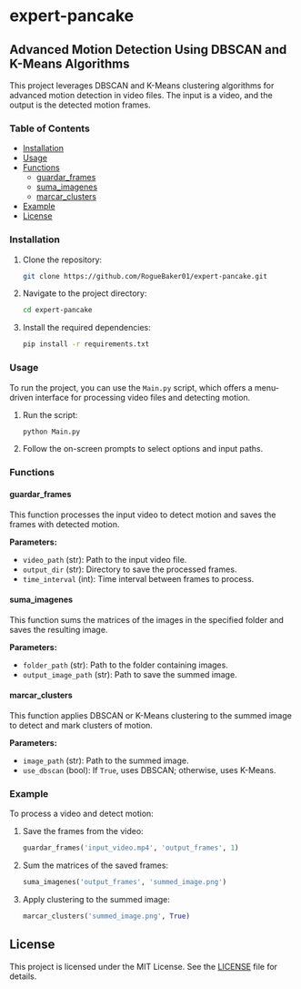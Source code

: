 # expert-pancake 

## Advanced Motion Detection Using DBSCAN and K-Means Algorithms

This project leverages DBSCAN and K-Means clustering algorithms for advanced motion detection in video files. The input is a video, and the output is the detected motion frames.

### Table of Contents

- [Installation](#installation)
- [Usage](#usage)
- [Functions](#functions)
  - [guardar_frames](#guardar_frames)
  - [suma_imagenes](#suma_imagenes)
  - [marcar_clusters](#marcar_clusters)
- [Example](#example)
- [License](#license)

### Installation

1. Clone the repository:
    ```bash
    git clone https://github.com/RogueBaker01/expert-pancake.git
    ```
2. Navigate to the project directory:
    ```bash
    cd expert-pancake
    ```
3. Install the required dependencies:
    ```bash
    pip install -r requirements.txt
    ```

### Usage

To run the project, you can use the `Main.py` script, which offers a menu-driven interface for processing video files and detecting motion.

1. Run the script:
    ```bash
    python Main.py
    ```
2. Follow the on-screen prompts to select options and input paths.

### Functions

#### guardar_frames

This function processes the input video to detect motion and saves the frames with detected motion.

**Parameters:**
- `video_path` (str): Path to the input video file.
- `output_dir` (str): Directory to save the processed frames.
- `time_interval` (int): Time interval between frames to process.

#### suma_imagenes

This function sums the matrices of the images in the specified folder and saves the resulting image.

**Parameters:**
- `folder_path` (str): Path to the folder containing images.
- `output_image_path` (str): Path to save the summed image.

#### marcar_clusters

This function applies DBSCAN or K-Means clustering to the summed image to detect and mark clusters of motion.

**Parameters:**
- `image_path` (str): Path to the summed image.
- `use_dbscan` (bool): If `True`, uses DBSCAN; otherwise, uses K-Means.

### Example

To process a video and detect motion:

1. Save the frames from the video:
    ```python
    guardar_frames('input_video.mp4', 'output_frames', 1)
    ```
2. Sum the matrices of the saved frames:
    ```python
    suma_imagenes('output_frames', 'summed_image.png')
    ```
3. Apply clustering to the summed image:
    ```python
    marcar_clusters('summed_image.png', True)
    ```

## License

This project is licensed under the MIT License. See the [LICENSE](LICENSE) file for details.
